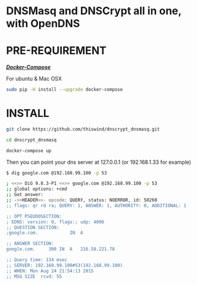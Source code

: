 DNSMasq and DNSCrypt all in one, with OpenDNS
=====================

# PRE-REQUIREMENT

***[Docker-Compose](https://docs.docker.com/compose/)***

For ubuntu & Mac OSX

```bash
sudo pip -H install --upgrade docker-compose
```

# INSTALL

```bash
git clone https://github.com/thiswind/dnscrypt_dnsmasq.git

cd dnscrypt_dnsmasq

docker-compose up
```

Then you can point your dns server at 127.0.0.1 (or 192.168.1.33 for example)

```bash
$ dig google.com @192.168.99.100 -p 53

; <<>> DiG 9.8.3-P1 <<>> google.com @192.168.99.100 -p 53
;; global options: +cmd
;; Got answer:
;; ->>HEADER<<- opcode: QUERY, status: NOERROR, id: 50260
;; flags: qr rd ra; QUERY: 1, ANSWER: 1, AUTHORITY: 0, ADDITIONAL: 1

;; OPT PSEUDOSECTION:
; EDNS: version: 0, flags:; udp: 4096
;; QUESTION SECTION:
;google.com.			IN	A

;; ANSWER SECTION:
google.com.		300	IN	A	216.58.221.78

;; Query time: 134 msec
;; SERVER: 192.168.99.100#53(192.168.99.100)
;; WHEN: Mon Aug 24 21:54:13 2015
;; MSG SIZE  rcvd: 55
```
